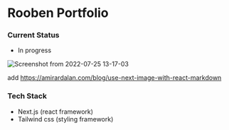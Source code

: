 # Rooben Portfolio

### Current Status

- In progress

![Screenshot from 2022-07-25 13-17-03](https://user-images.githubusercontent.com/51721541/180725593-a434f33b-38f3-49b5-8072-209a1cab70f3.png)

add https://amirardalan.com/blog/use-next-image-with-react-markdown

### Tech Stack

- Next.js (react framework)
- Tailwind css (styling framework)
